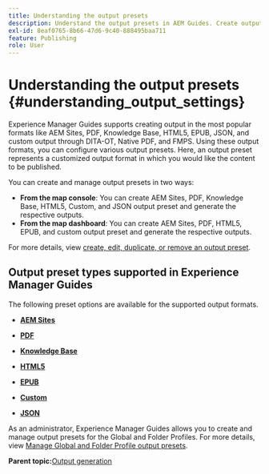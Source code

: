 ```yaml
---
title: Understanding the output presets
description: Understand the output presets in AEM Guides. Create output presets from the web editor and the map dashboard for AEM site, PDF, HTML5, EPUB, custom, and JSON formats.
exl-id: 8eaf0765-8b66-47d6-9c40-888495baa711
feature: Publishing
role: User
---
```

# Understanding the output presets {#understanding_output_settings}

Experience Manager Guides supports creating output in the most popular formats like AEM Sites, PDF, Knowledge Base, HTML5, EPUB, JSON, and custom output through DITA-OT, Native PDF, and FMPS. Using these output formats, you can configure various output presets. Here, an output preset represents a customized output format in which you would like the content to be published.

You can create and manage output presets in two ways:

-   **From the map console**: You can create AEM Sites, PDF, Knowledge Base, HTML5, Custom, and JSON output preset and generate the respective outputs.
-   **From the map dashboard**: You can create AEM Sites, PDF, HTML5, EPUB, and custom output preset and generate the respective outputs.

For more details, view [create, edit, duplicate, or remove an output preset](./generate-output-create-edit-preset.md). 

## Output preset types supported in Experience Manager Guides

The following preset options are available for the supported output formats.

-   **[AEM Sites](generate-output-aem-site.md)**  

-   **[PDF](generate-output-pdf.md)**  

-  **[Knowledge Base](generate-output-knowledge-base.md)**

-   **[HTML5](generate-output-html5.md)**  

-   **[EPUB](generate-output-epub.md)**  

-   **[Custom](generate-output-custom.md)**  

-   **[JSON](generate-output-json.md)**  

As an administrator, Experience Manager Guides allows you to create and manage output presets for the Global and Folder Profiles. For more details, view [Manage Global and Folder Profile output presets](./web-editor-manage-output-presets.md).

**Parent topic:**[Output generation](generate-output.md)
